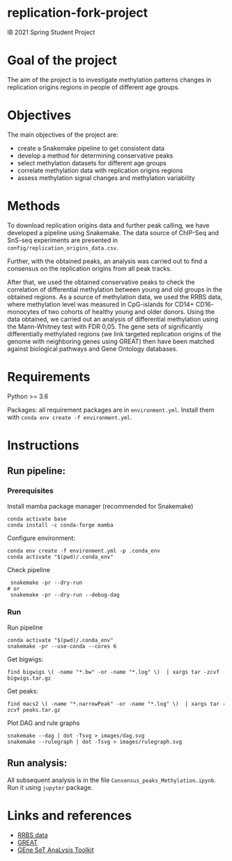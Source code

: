 # replication-fork-project

IB 2021 Spring Student Project

# Goal of the project

The aim of the project is to investigate methylation patterns changes in replication origins regions in people of
different age groups.

# Objectives

The main objectives of the project are:

* create a Snakemake pipeline to get consistent data
* develop a method for determining conservative peaks
* select methylation datasets for different age groups
* correlate methylation data with replication origins regions
* assess methylation signal changes and methylation variability

# Methods

To download replication origins data and further peak calling, we have developed a pipeline using Snakemake.
The data source of ChIP-Seq and SnS-seq experiments are presented in `config/replication_origins_data.csv`.

Further, with the obtained peaks, an analysis was carried out to find a consensus on the replication origins from all
peak tracks.

After that, we used the obtained conservative peaks to check the correlation of differential methylation between young
and old groups in the obtained regions. As a source of methylation data, we used the RRBS data, where methylation level
was measured in CpG-islands for CD14+ CD16- monocytes of two cohorts of healthy young and older donors. Using the data
obtained, we carried out an analysis of differential methylation using the Mann-Whitney test with FDR 0,05. The gene
sets of significantly differentially methylated regions (we link targeted replication origins of the genome with
neighboring genes using GREAT) then have been matched against biological pathways and Gene Ontology databases.

# Requirements

Python >= 3.6

Packages: all requirement packages are in `environment.yml`. Install them with `conda env create -f environment.yml`.

# Instructions

## Run pipeline:

### Prerequisites

Install mamba package manager (recommended for Snakemake)

```shell
conda activate base
conda install -c conda-forge mamba
```

Configure environment:

```shell
conda env create -f environment.yml -p .conda_env 
conda activate "$(pwd)/.conda_env"
```

Check pipeline

```shell
 snakemake -pr --dry-run
# or
 snakemake -pr --dry-run --debug-dag
```

### Run

Run pipeline

```shell
conda activate "$(pwd)/.conda_env"
snakemake -pr --use-conda --cores 6
```

Get bigwigs:

```shell
find bigwigs \( -name "*.bw" -or -name "*.log" \)  | xargs tar -zcvf bigwigs.tar.gz
```

Get peaks:

```shell
find macs2 \( -name "*.narrowPeak" -or -name "*.log" \)  | xargs tar -zcvf peaks.tar.gz
```

Plot DAG and rule graphs

```shell
snakemake --dag | dot -Tsvg > images/dag.svg
snakemake --rulegraph | dot -Tsvg > images/rulegraph.svg
```

## Run analysis:

All subsequent analysis is in the file `Consensus_peaks_Methylation.ipynb`. Run it using `jupyter` package.

# Links and references

* [RRBS data](https://artyomovlab.wustl.edu/aging/download_data.html#download-methylation)
* [GREAT](http://bejerano.stanford.edu/great/public/html/index.php)
* [GEne SeT AnaLysis Toolkit](http://www.webgestalt.org)